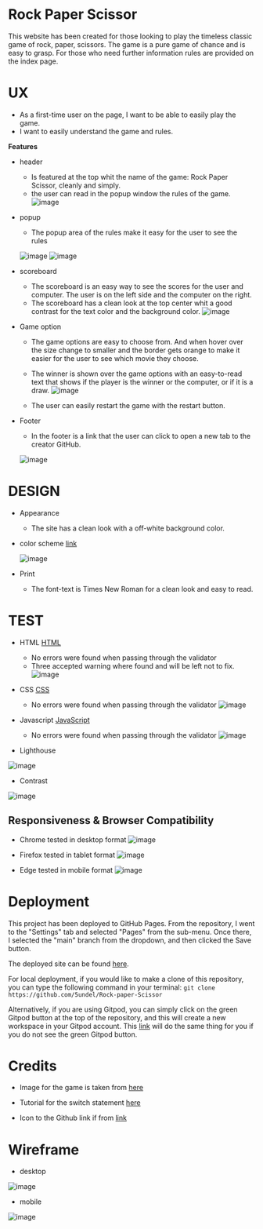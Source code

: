 # Rock Paper Scissor 
This website has been created for those looking to play the timeless classic game of rock, paper, scissors. The game is a pure game of chance and is easy to grasp. For those who need further information rules are provided on the index page.

# UX
 - As a first-time user on the page, I want to be able to easily play the game.
 - I want to easily understand the game and rules.


__Features__

 - header
    - Is featured at the top whit the name of the game: Rock Paper Scissor, cleanly and simply.
    - the user can read in the popup window the rules of the game.
    ![image](document/header.png)

- popup
    - The popup area of the rules make it easy for the user to see the rules

    ![image](document/popup.png) ![image](document/alertbox.png)


- scoreboard
    - The scoreboard is an easy way to see the scores for the user and computer. The user is on the left side and the computer on the right.
    - The scoreboard has a clean look at the top center whit a good contrast for the text color and the background color. 
    ![image](document/scorebord.png)

- Game option
    - The game options are easy to choose from. And when hover over the size change to smaller and the border gets orange to make it easier for the user to see which movie they choose.
    - The winner is shown over the game options with an easy-to-read text that shows if the player is the winner or the computer, or if it is a draw.
    ![image](document/r-p-s.png)

    - The user can easily restart the game with the restart button.

- Footer
    - In the footer is a link that the user can click to open a new tab to the creator GitHub.

    ![image](document/link.png)
 

# DESIGN
- Appearance
  - The site has a clean look with a off-white background color.

- color scheme [link](https://coolors.co/f5f5f5-ffa500-004aad)

  ![image](document/color.png)

- Print
  - The font-text is Times New Roman for a clean look and easy to read.


# TEST
- HTML [HTML](https://validator.w3.org/#validate_by_uri)
     - No errors were found when passing through the validator 
    - Three accepted warning where found and will be left not to fix.
![image](document/html-vali-rps.png)
- CSS [CSS](https://jigsaw.w3.org/css-validator/#validate_by_uri)
    - No errors were found when passing through the validator 
![image](document/css-vali-rps.png)

- Javascript [JavaScript](https://jshint.com/)
    - No errors were found when passing through the validator
![image](document/js-vali.png)

- Lighthouse

![image](document/lighthouse-test.png)

- Contrast

![image](document/contrast-grid.png)

## Responsiveness & Browser Compatibility

 - Chrome tested in desktop format
  ![image](document/chrome.png)

  - Firefox tested in tablet format
  ![image](document/firefox.png)  

  - Edge tested in mobile format
   ![image](document/edge.png)  

# Deployment

This project has been deployed to GitHub Pages.
From the repository, I went to the "Settings" tab and selected "Pages" from the sub-menu.
Once there, I selected the "main" branch from the dropdown, and then clicked the Save button.

 The deployed site can be found [here](https://5undel.github.io/Rock-paper-Scissor/). 
 
 For local deployment, if you would like to make a clone of this repository, you can type the following command in your terminal:
  `git clone https://github.com/5undel/Rock-paper-Scissor`

Alternatively, if you are using Gitpod, you can simply click on the green Gitpod button at the top of the repository, and this will create a new workspace in your Gitpod account.
This [link](https://gitpod.io/#https://github.com/5undel/Rock-paper-Scissor) will do the same thing for you if you do not see the green Gitpod button.

# Credits
    
  - Image for the game is taken from [here](https://dev.to/soniarpit/rock-paper-scissor-in-c-65b)

  - Tutorial for the switch statement [here](https://www.w3schools.com/js/js_switch.asp)

  - Icon to the Github link if from [link](https://www.flaticon.com/search?word=github&style=all&order_by=4&type=icon)


# Wireframe

- desktop

![image](document/rps-w.png)

- mobile

![image](document/m-rps-w.png)